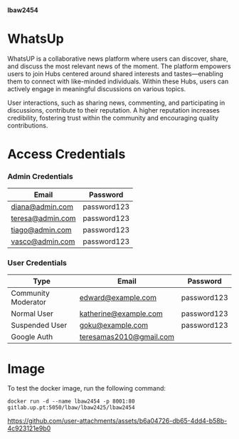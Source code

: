 #### lbaw2454

# WhatsUp

WhatsUP is a collaborative news platform where users can discover, share, and discuss the most relevant news of the moment. The platform empowers users to join Hubs centered around shared interests and tastes—enabling them to connect with like-minded individuals. Within these Hubs, users can actively engage in meaningful discussions on various topics.

User interactions, such as sharing news, commenting, and participating in discussions, contribute to their reputation. A higher reputation increases credibility, fostering trust within the community and encouraging quality contributions.

# Access Credentials

### Admin Credentials

| Email              | Password    |
| ------------------ | ----------- |
| diana@admin.com    | password123 |
| teresa@admin.com   | password123 |
| tiago@admin.com    | password123 |
| vasco@admin.com    | password123 |

### User Credentials

| Type                | Email                 | Password    |
| ------------------- | --------------------- | ----------- |
| Community Moderator | edward@example.com    | password123 |
| Normal User         | katherine@example.com | password123 |
| Suspended User      | goku@example.com      | password123 |
| Google Auth         | teresamas2010@gmail.com |           |

# Image

To test the docker image, run the following command:

```
docker run -d --name lbaw2454 -p 8001:80 gitlab.up.pt:5050/lbaw/lbaw2425/lbaw2454
```


https://github.com/user-attachments/assets/b6a04726-db65-4dd4-b58b-4c923121e9b0




